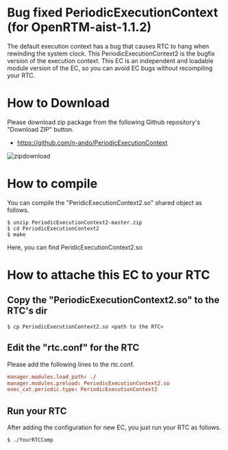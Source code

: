 # Bug fixed PeriodicExecutionContext (for OpenRTM-aist-1.1.2)

The default execution context has a bug that causes RTC to hang when rewinding the system clock.
This PeriodicExecutionContext2 is the bugfix version of the execution context.
This EC is an independent and loadable module version of the EC, so you can avoid EC bugs without recompiling your RTC.

# How to Download

Please download zip package from the following Github repository's "Download ZIP" button.
- https://github.com/n-ando/PeriodicExecutionContext

![zipdownload](https://user-images.githubusercontent.com/11814060/81547113-59e91580-93b6-11ea-88b0-5f95543d9542.png)


# How to compile

You can compile the "PeridicExecutionContext2.so" shared object as follows.

```
$ unzip PeriodicExecutionContext2-master.zip
$ cd PeriodicExecutionContext2
$ make
```

Here, you can find PeridicExecutionContext2.so

# How to attache this EC to your RTC

## Copy the "PeriodicExecutionContext2.so" to the RTC's dir

```
$ cp PeriodicExecutionContext2.so <path to the RTC>
```

## Edit the "rtc.conf" for the RTC

Please add the following lines to the rtc.conf.

```config:rtc.conf
manager.modules.load_path: ./
manager.modules.preload: PeriodicExecutionContext2.so
exec_cxt.periodic.type: PeriodicExecutionContext2
```

## Run your RTC

After adding the configuration for new EC, you just run your RTC as follows.

```
$ ./YourRTCComp
```
